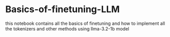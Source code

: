 # Basics-of-finetuning-LLM

this notebook contains all the basics of finetuning and how to implement all the tokenizers and other methods using llma-3.2-1b model
